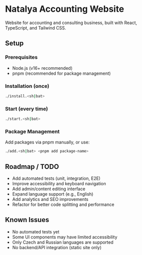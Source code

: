 # Natalya Accounting Website
Website for accounting and consulting business, built with React, TypeScript, and Tailwind CSS.

## Setup
### Prerequisites
- Node.js (v16+ recommended)
- pnpm (recommended for package management)

### Installation (once)
```sh
./install.<sh|bat>
```

### Start (every time)
```sh
./start.<sh|bat>
```

### Package Management
Add packages via pnpm manually, or use:
```sh
./add.<sh|bat> <pnpm add package-name>
```

## Roadmap / TODO
- Add automated tests (unit, integration, E2E)
- Improve accessibility and keyboard navigation
- Add admin/content editing interface
- Expand language support (e.g., English)
- Add analytics and SEO improvements
- Refactor for better code splitting and performance

## Known Issues
- No automated tests yet
- Some UI components may have limited accessibility
- Only Czech and Russian languages are supported
- No backend/API integration (static site only)